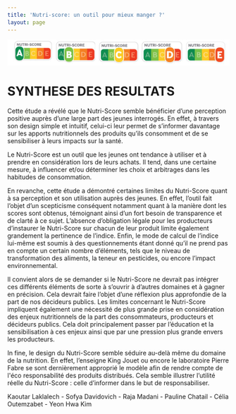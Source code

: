 ```yaml
--- 
title: 'Nutri-score: un outil pour mieux manger ?'
layout: page
--- 
```


![screenshot](declinaison-logo-nutriscore.jpg)

# SYNTHESE DES RESULTATS
Cette étude a révélé que le Nutri-Score semble bénéficier d’une perception positive auprès d’une large part des jeunes interrogés. En effet, à travers son design simple et intuitif, celui-ci leur permet de s’informer davantage sur les apports nutritionnels des produits qu’ils consomment et de se sensibiliser à leurs impacts sur la santé.

Le Nutri-Score est un outil que les jeunes ont tendance à utiliser et à prendre en considération lors de leurs achats. Il tend, dans une certaine mesure, à influencer et/ou déterminer les choix et arbitrages dans les habitudes de consommation. 

En revanche, cette étude a démontré certaines limites du Nutri-Score quant à sa perception et son utilisation auprès des jeunes. En effet, l’outil fait l’objet d’un scepticisme conséquent notamment quant à la manière dont les scores sont obtenus, témoignant ainsi d’un fort besoin de transparence et de clarté à ce sujet. L’absence d’obligation légale pour les producteurs d’instaurer le Nutri-Score sur chacun de leur produit limite également grandement la pertinence de l’indice. Enfin, le mode de calcul de l’indice lui-même est soumis à des questionnements étant donné qu’il ne prend pas en compte un certain nombre d’éléments, tels que le niveau de transformation des aliments, la teneur en pesticides, ou encore l’impact environnemental. 

Il convient alors de se demander si le Nutri-Score ne devrait pas intégrer ces différents éléments de sorte à s’ouvrir à d’autres domaines et à gagner en précision. Cela devrait faire l’objet d’une réflexion plus approfondie de la part de nos décideurs publics. Les limites concernant le Nutri-Score impliquent également une nécessité de plus grande prise en considération des enjeux nutritionnels de la part des consommateurs, producteurs et décideurs publics. Cela doit principalement passer par l’éducation et la sensibilisation à ces enjeux ainsi que par une pression plus grande envers les producteurs.

In fine, le design du Nutri-Score semble séduire au-delà même du domaine de la nutrition. En effet, l’enseigne King Jouet ou encore le laboratoire Pierre Fabre se sont dernièrement approprié le modèle afin de rendre compte de l'éco responsabilité des produits distribués. Cela semble illustrer l’utilité réelle du Nutri-Score : celle d’informer dans le but de responsabiliser. 


Kaoutar Laklalech - Sofya Davidovich - Raja Madani - Pauline Chatail - Célia Outemzabet - Yeon Hwa Kim
